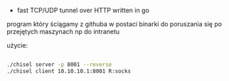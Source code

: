- fast TCP/UDP tunnel over HTTP written in go

program który ściągamy z githuba w postaci binarki do poruszania się po przejętych maszynach np do intranetu


użycie:
```bash

./chisel server -p 8001 --reverse
./chisel client 10.10.10.1:8001 R:socks

```


